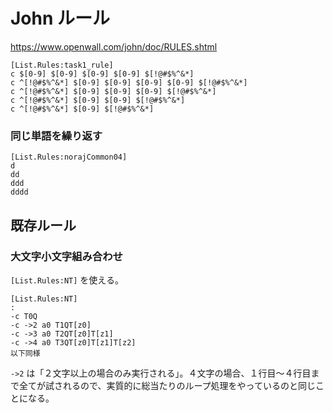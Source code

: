 # John ルール

https://www.openwall.com/john/doc/RULES.shtml

```
[List.Rules:task1_rule]
c $[0-9] $[0-9] $[0-9] $[0-9] $[!@#$%^&*]
c ^[!@#$%^&*] $[0-9] $[0-9] $[0-9] $[0-9] $[!@#$%^&*]
c ^[!@#$%^&*] $[0-9] $[0-9] $[0-9] $[!@#$%^&*]
c ^[!@#$%^&*] $[0-9] $[0-9] $[!@#$%^&*]
c ^[!@#$%^&*] $[0-9] $[!@#$%^&*]
```

### 同じ単語を繰り返す

```
[List.Rules:norajCommon04]
d
dd
ddd
dddd
```

## 既存ルール

### 大文字小文字組み合わせ

`[List.Rules:NT]` を使える。

```
[List.Rules:NT]
:
-c T0Q
-c ->2 a0 T1QT[z0]
-c ->3 a0 T2QT[z0]T[z1]
-c ->4 a0 T3QT[z0]T[z1]T[z2]
以下同様
```
`->2` は「２文字以上の場合のみ実行される」。４文字の場合、１行目～４行目まで全てが試されるので、実質的に総当たりのループ処理をやっているのと同じことになる。
